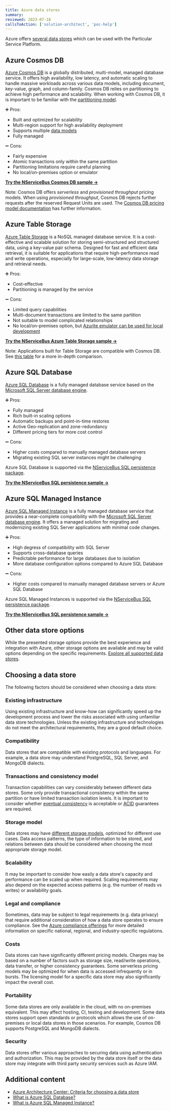 ```yaml
---
title: Azure data stores
summary:
reviewed: 2023-07-18
callsToAction: ['solution-architect', 'poc-help']
---
```


Azure offers [several data stores](https://learn.microsoft.com/en-us/azure/architecture/guide/technology-choices/data-store-decision-tree) which can be used with the Particular Service Platform.

## Azure Cosmos DB

[Azure Cosmos DB](https://learn.microsoft.com/en-us/azure/cosmos-db/introduction) is a globally distributed, multi-model, managed database service. It offers high availability, low latency, and automatic scaling to handle massive workloads across various data models, including document, key-value, graph, and column-family. Cosmos DB relies on partitioning to achieve high performance and scalability. When working with Cosmos DB, it is important to be familiar with the [partitioning model](https://learn.microsoft.com/en-us/azure/cosmos-db/partitioning-overview).

:heavy_plus_sign: Pros:

- Built and optimized for scalability
- Multi-region support for high availability deployment
- Supports multiple [data models](https://learn.microsoft.com/en-us/azure/cosmos-db/choose-api)
- Fully managed

:heavy_minus_sign: Cons:

- Fairly expensive
- Atomic transactions only within the same partition
- Partitioning limitations require careful planning
- No local/on-premises option or emulator

[**Try the NServiceBus Cosmos DB sample →**](/samples/cosmosdb/simple/)

Note: Cosmos DB offers _serverless_ and _provisioned throughput_ pricing models. When using _provisioned throughput_, Cosmos DB rejects further requests after the reserved Request Units are used. The [Cosmos DB pricing model documentation](https://learn.microsoft.com/en-us/azure/cosmos-db/how-pricing-works) has further information.

## Azure Table Storage

[Azure Table Storage](https://learn.microsoft.com/en-us/azure/storage/tables/table-storage-overview) is a NoSQL managed database service. It is a cost-effective and scalable solution for storing semi-structured and structured data, using a key-value pair schema. Designed for fast and efficient data retrieval, it is suitable for applications that require high-performance read and write operations, especially for large-scale, low-latency data storage and retrieval needs.

:heavy_plus_sign: Pros:

- Cost-effective
- Partitioning is managed by the service

:heavy_minus_sign: Cons:

- Limited query capabilities
- Multi-document transactions are limited to the same partition
- Not suitable to model complicated relationships
- No local/on-premises option, but [Azurite emulator can be used for local development](https://learn.microsoft.com/en-us/azure/storage/common/storage-use-azurite)

[**Try the NServiceBus Azure Table Storage sample →**](/samples/azure/azure-table/simple/)

Note: Applications built for Table Storage are compatible with Cosmos DB. See [this table](https://learn.microsoft.com/en-us/azure/cosmos-db/table/support) for a more in-depth comparison.

## Azure SQL Database

[Azure SQL Database](https://azure.microsoft.com/en-us/products/azure-sql/database/) is a fully managed database service based on the [Microsoft SQL Server database engine](https://learn.microsoft.com/en-us/sql/sql-server/?view=sql-server-ver16). 

:heavy_plus_sign: Pros:

- Fully managed
- Rich built-in scaling options
- Automatic backups and point-in-time restores
- Active Geo-replication and zone-redundancy
- Different pricing tiers for more cost control

:heavy_minus_sign: Cons:

- Higher costs compared to manually managed database servers
- Migrating existing SQL server instances might be challenging

Azure SQL Database is supported via the [NServiceBus SQL persistence package](/persistence/sql/).

[**Try the NServiceBus SQL persistence sample →**](/samples/sql-persistence/simple/)

## Azure SQL Managed Instance

[Azure SQL Managed Instance](https://azure.microsoft.com/en-us/products/azure-sql/managed-instance) is a fully managed database service that provides a near-complete compatibility with the [Microsoft SQL Server database engine](https://learn.microsoft.com/en-us/sql/sql-server/?view=sql-server-ver16). It offers a managed solution for migrating and modernizing existing SQL Server applications with minimal code changes.

:heavy_plus_sign: Pros:

- High degress of compatibility with SQL Server
- Supports cross-database queries
- Predictable performance for large databases due to isolation
- More database configuration options compared to Azure SQL Database

:heavy_minus_sign: Cons:

- Higher costs compared to manually managed database servers or Azure SQL Database

Azure SQL Managed Instances is supported via the [NServiceBus SQL persistence package](/persistence/sql/).

[**Try the NServiceBus SQL persistence sample →**](/samples/sql-persistence/simple/)

## Other data store options

While the presented storage options provide the best experience and integration with Azure, other storage options are available and may be valid options depending on the specific requirements. [Explore all supported data stores](/persistence/#supported-persisters).

## Choosing a data store

The following factors should be considered when choosing a data store:

### Existing infrastructure

Using existing infrastructure and know-how can significantly speed up the development process and lower the risks associated with using unfamiliar data store technologies. Unless the existing infrastructure and technologies do not meet the architectural requirements, they are a good default choice.

### Compatibility

Data stores that are compatible with existing protocols and languages. For example, a data store may understand PostgreSQL, SQL Server, and MongoDB dialects.

### Transactions and consistency model

Transaction capabilities can vary considerably between different data stores. Some only provide transactional consistency within the same partition or have limited transaction isolation levels. It is important to consider whether [eventual consistency](https://en.wikipedia.org/wiki/Eventual_consistency) is acceptable or [ACID](https://en.wikipedia.org/wiki/ACID) guarantees are required.

### Storage model

Data stores may have [different storage models](https://learn.microsoft.com/en-us/azure/architecture/guide/technology-choices/data-store-overview), optimized for different use cases. Data access patterns, the type of information to be stored, and relations between data should be considered when choosing the most appropriate storage model.

### Scalability

It may be important to consider how easily a data store's capacity and performance can be scaled up when required. Scaling requirements may also depend on the expected access patterns (e.g. the number of reads vs writes) or availability goals.

### Legal and compliance

Sometimes, data may be subject to legal requirements (e.g. data privacy) that require additional consideration of how a data store operates to ensure compliance. See the [Azure compliance offerings](https://learn.microsoft.com/en-us/compliance/regulatory/offering-home) for more detailed information on specific national, regional, and industry-specific regulations.

### Costs

Data stores can have significantly different pricing models. Charges may be based on a number of factors such as storage size, read/write operations, data transfer, or higher consistency guarantees. Some serverless pricing models may be optimized for when data is accessed infrequently or in bursts. The licensing model for a specific data store may also significantly impact the overall cost.

### Portability

Some data stores are only available in the cloud, with no on-premises equivalent. This may affect hosting, CI, testing and development. Some data stores support open standards or protocols which allows the use of on-premises or local data stores in those scenarios. For example, Cosmos DB supports PostgreSQL and MongoDB dialects.

### Security

Data stores offer various approaches to securing data using authentication and authorization. This may be provided by the data store itself or the data store may integrate with third party security services such as Azure IAM.

## Additional content

- [Azure Architecture Center: Criteria for choosing a data store](https://learn.microsoft.com/en-us/azure/architecture/guide/technology-choices/data-store-considerations)
- [What is Azure SQL Database?](https://learn.microsoft.com/en-us/azure/azure-sql/database/sql-database-paas-overview?view=azuresql)
- [What is Azure SQL Managed Instance?](https://learn.microsoft.com/en-us/azure/azure-sql/managed-instance/sql-managed-instance-paas-overview?view=azuresql)
